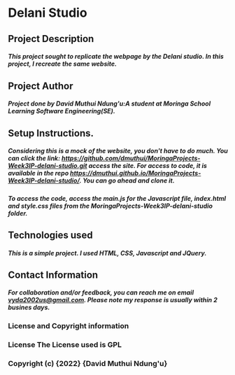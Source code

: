 # Delani Studio
## Project Description
##### This project sought to replicate the webpage by the Delani studio. In this project, I recreate the same website.

## Project Author
##### Project done by David Muthui Ndung'u:A student at Moringa School Learning Software Engineering(SE).

## Setup Instructions.
##### Considering this is a mock of the website, you don't have to do much. You can click the link: https://github.com/dmuthui/MoringaProjects-Week3IP-delani-studio.git access the site. For access to code, it is available in the repo https://dmuthui.github.io/MoringaProjects-Week3IP-delani-studio/. You can go ahead and clone it.
##### To access the code, access the main.js for the Javascript file, index.html and style.css files from the MoringaProjects-Week3IP-delani-studio folder.

## Technologies used
##### This is a simple project. I used HTML, CSS, Javascript and JQuery.

## Contact Information
##### For collaboration and/or feedback, you can reach me on email vyda2002us@gmail.com. Please note my response is usually within 2 busines days.

### License and Copyright information
### License The License used is GPL
### Copyright (c) {2022} {David Muthui Ndung'u}